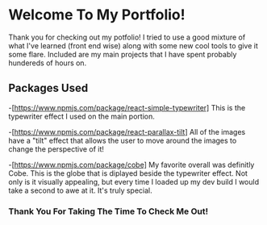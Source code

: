 # Welcome To My Portfolio!

Thank you for checking out my potfolio! I tried to use a good mixture of what I've learned (front end wise) along with some new cool tools to give it some flare. Included are my main projects that I have spent probably hundereds of hours on.

## Packages Used

-[https://www.npmjs.com/package/react-simple-typewriter] This is the typewriter effect I used on the main portion.

-[https://www.npmjs.com/package/react-parallax-tilt] All of the images have a "tilt" effect that allows the user to move around the images to change the perspective of it!

-[https://www.npmjs.com/package/cobe] My favorite overall was definitly Cobe. This is the globe that is diplayed beside the typewriter effect. Not only is it visually appealing, but every time I loaded up my dev build I would take a second to awe at it. It's truly special.

### Thank You For Taking The Time To Check Me Out!
